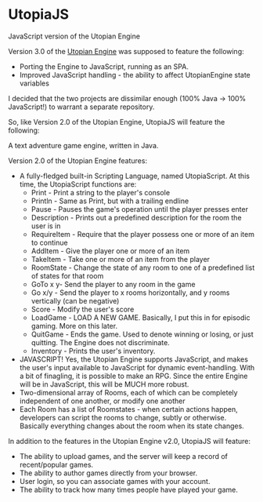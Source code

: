 UtopiaJS
========

JavaScript version of the Utopian Engine

Version 3.0 of the [Utopian Engine](https://github.com/phoenixfyre/UtopianEngine) was supposed to feature the following:

* Porting the Engine to JavaScript, running as an SPA.
* Improved JavaScript handling - the ability to affect UtopianEngine state variables

I decided that the two projects are dissimilar enough (100% Java -> 100% JavaScript!) to warrant a separate repository.

So, like Version 2.0 of the Utopian Engine, UtopiaJS will feature the following:

A text adventure game engine, written in Java.

Version 2.0 of the Utopian Engine features:

* A fully-fledged built-in Scripting Language, named UtopiaScript. At this time, the UtopiaScript functions are:
	* Print - Print a string to the player's console
	* Println - Same as Print, but with a trailing endline
	* Pause - Pauses the game's operation until the player presses enter
	* Description - Prints out a predefined description for the room the user is in
	* RequireItem - Require that the player possess one or more of an item to continue
	* AddItem - Give the player one or more of an item
	* TakeItem - Take one or more of an item from the player
	* RoomState - Change the state of any room to one of a predefined list of states for that room
	* GoTo x y- Send the player to any room in the game
	* Go x/y - Send the player to x rooms horizontally, and y rooms vertically (can be negative)
	* Score - Modify the user's score
	* LoadGame - LOAD A NEW GAME. Basically, I put this in for episodic gaming. More on this later.
	* QuitGame - Ends the game. Used to denote winning or losing, or just quitting. The Engine does not discriminate.
	* Inventory - Prints the user's inventory.
* JAVASCRIPT! Yes, the Utopian Engine supports JavaScript, and makes the user's input available to JavaScript for dynamic event-handling. With a bit of finagling, it is possible to make an RPG. Since the entire Engine will be in JavaScript, this will be MUCH more robust.
* Two-dimensional array of Rooms, each of which can be completely independent of one another, or modify one another
* Each Room has a list of Roomstates - when certain actions happen, developers can script the rooms to change, subtly or otherwise. Basically everything changes about the room when its state changes.

In addition to the features in the Utopian Engine v2.0, UtopiaJS will feature:

* The ability to upload games, and the server will keep a record of recent/popular games.
* The ability to author games directly from your browser.
* User login, so you can associate games with your account.
* The ability to track how many times people have played your game.